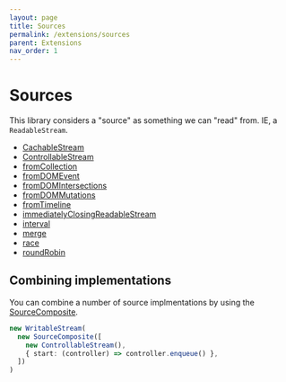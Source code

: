 ```yaml
---
layout: page
title: Sources
permalink: /extensions/sources
parent: Extensions
nav_order: 1
---
```


# Sources

This library considers a "source" as something we can "read" from. IE, a `ReadableStream`.

- [CachableStream](/stream/api/classes/stream.CachableStream.html)
- [ControllableStream](/stream/api/classes/stream.ControllableStream.html)
- [fromCollection](/stream/api/functions/stream.fromCollection.html)
- [fromDOMEvent](/stream/api/functions/stream.fromDOMEvent.html)
- [fromDOMIntersections](/stream/api/functions/stream.fromDOMIntersections.html)
- [fromDOMMutations](/stream/api/functions/stream.fromDOMMutations.html)
- [fromTimeline](/stream/api/functions/stream_test.fromTimeline.html)
- [immediatelyClosingReadableStream](/stream/api/functions/stream.immediatelyClosingReadableStream.html)
- [interval](/stream/api/functions/stream.interval.html)
- [merge](/stream/api/functions/stream.merge.html)
- [race](/stream/api/functions/stream.race.html)
- [roundRobin](/stream/api/functions/stream.roundRobin.html)

## Combining implementations

You can combine a number of source implmentations by using the [SourceComposite](/stream/api/classes/stream.SourceComposite.html).

```typescript
new WritableStream(
  new SourceComposite([
    new ControllableStream(),
    { start: (controller) => controller.enqueue() },
  ])
)
```
